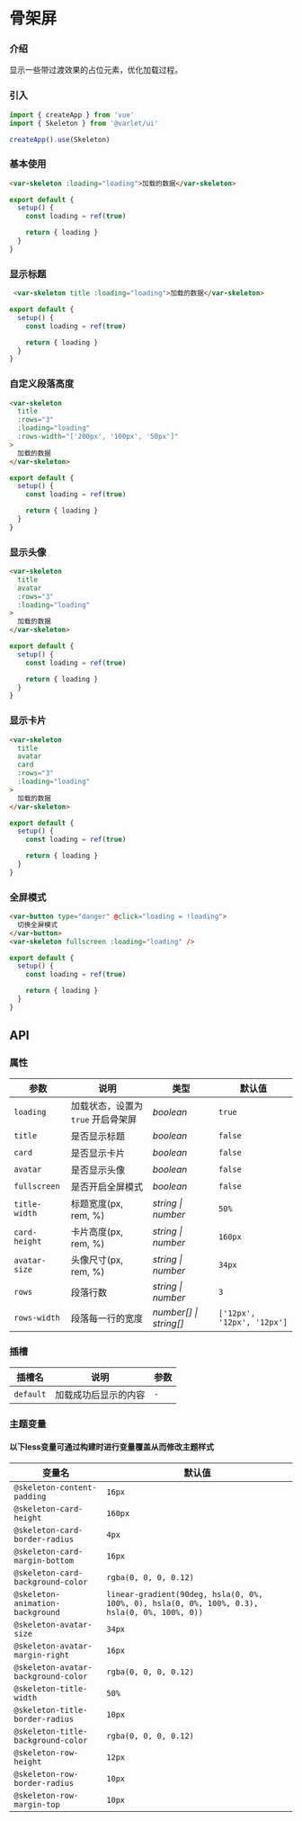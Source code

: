 # 骨架屏

### 介绍
显示一些带过渡效果的占位元素，优化加载过程。

### 引入

```js
import { createApp } from 'vue'
import { Skeleton } from '@varlet/ui'

createApp().use(Skeleton)
```

### 基本使用

```html
<var-skeleton :loading="loading">加载的数据</var-skeleton>
```

```js
export default {
  setup() {
    const loading = ref(true)

    return { loading }
  }
}
```

### 显示标题

```html
 <var-skeleton title :loading="loading">加载的数据</var-skeleton>
```

```js
export default {
  setup() {
    const loading = ref(true)

    return { loading }
  }
}
```

### 自定义段落高度

```html
<var-skeleton
  title
  :rows="3"
  :loading="loading"
  :rows-width="['200px', '100px', '50px']"
>
  加载的数据
</var-skeleton>
```

```js
export default {
  setup() {
    const loading = ref(true)

    return { loading }
  }
}
```

### 显示头像

```html
<var-skeleton
  title
  avatar
  :rows="3"
  :loading="loading"
>
  加载的数据
</var-skeleton>
```

```js
export default {
  setup() {
    const loading = ref(true)

    return { loading }
  }
}
```

### 显示卡片

```html
<var-skeleton
  title
  avatar
  card
  :rows="3"
  :loading="loading"
>
  加载的数据
</var-skeleton>
```

```js
export default {
  setup() {
    const loading = ref(true)

    return { loading }
  }
}
```

### 全屏模式

```html
<var-button type="danger" @click="loading = !loading">
  切换全屏模式
</var-button>
<var-skeleton fullscreen :loading="loading" />
```

```js
export default {
  setup() {
    const loading = ref(true)

    return { loading }
  }
}
```

## API

### 属性

| 参数 | 说明 | 类型 | 默认值 | 
| --- | --- | --- | --- | 
| `loading` | 加载状态，设置为 `true` 开启骨架屏 | _boolean_ | `true` |
| `title` | 是否显示标题 | _boolean_ | `false` |
| `card` | 是否显示卡片 | _boolean_ | `false` |
| `avatar` | 是否显示头像 | _boolean_ | `false` |
| `fullscreen` | 是否开启全屏模式 | _boolean_ | `false` |
| `title-width` | 标题宽度(px, rem, %) | _string \| number_ | `50%` |
| `card-height` | 卡片高度(px, rem, %) | _string \| number_ | `160px` |
| `avatar-size` | 头像尺寸(px, rem, %) | _string \| number_ | `34px` |
| `rows` | 段落行数 | _string \| number_ | `3` |
| `rows-width` | 段落每一行的宽度 | _number[] \| string[]_ | `['12px', '12px', '12px']` |

### 插槽

| 插槽名 | 说明 | 参数 |
| --- | --- | --- |
| `default` | 加载成功后显示的内容 | `-` |

### 主题变量
#### 以下less变量可通过构建时进行变量覆盖从而修改主题样式
| 变量名 | 默认值 |
| --- | --- |
| `@skeleton-content-padding` | `16px` |
| `@skeleton-card-height` | `160px` |
| `@skeleton-card-border-radius` | `4px` |
| `@skeleton-card-margin-bottom` | `16px` |
| `@skeleton-card-background-color` | `rgba(0, 0, 0, 0.12)` |
| `@skeleton-animation-background` | `linear-gradient(90deg, hsla(0, 0%, 100%, 0), hsla(0, 0%, 100%, 0.3), hsla(0, 0%, 100%, 0))` |
| `@skeleton-avatar-size` | `34px` |
| `@skeleton-avatar-margin-right` | `16px` |
| `@skeleton-avatar-background-color` | `rgba(0, 0, 0, 0.12)` |
| `@skeleton-title-width` | `50%` |
| `@skeleton-title-border-radius` | `10px` |
| `@skeleton-title-background-color` | `rgba(0, 0, 0, 0.12)` |
| `@skeleton-row-height` | `12px` |
| `@skeleton-row-border-radius` | `10px` |
| `@skeleton-row-margin-top` | `10px` |